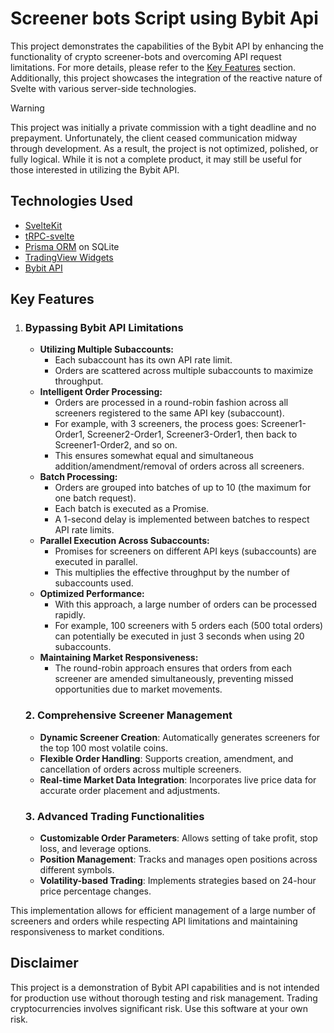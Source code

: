 
# Screener bots Script using Bybit Api

This project demonstrates the capabilities of the Bybit API by enhancing the functionality of crypto screener-bots and overcoming API request limitations. For more details, please refer to the [Key Features](#key-features) section. Additionally, this project showcases the integration of the reactive nature of Svelte with various server-side technologies.
> [!WARNING]
> This project was initially a private commission with a tight deadline and no prepayment. Unfortunately, the client ceased communication midway through development. As a result, the project is not optimized, polished, or fully logical. While it is not a complete product, it may still be useful for those interested in utilizing the Bybit API.

## Technologies Used
-	[SvelteKit](https://kit.svelte.dev/)
-	[tRPC-svelte](https://icflorescu.github.io/trpc-sveltekit/)
-	[Prisma ORM](https://www.prisma.io/?via=start&gad_source=1) on SQLite
-	[TradingView Widgets](https://www.tradingview.com/widget/advanced-chart/)
-	[Bybit API](https://bybit-exchange.github.io/docs/v5/intro)

## Key Features

1. ### Bypassing Bybit API Limitations

	- **Utilizing Multiple Subaccounts:**
	    -   Each subaccount has its own API rate limit.
	    -   Orders are scattered across multiple subaccounts to maximize throughput.
	-  **Intelligent Order Processing:**
	    -   Orders are processed in a round-robin fashion across all screeners registered to the same API key (subaccount).
	    -   For example, with 3 screeners, the process goes: Screener1-Order1, Screener2-Order1, Screener3-Order1, then back to Screener1-Order2, and so on.
	    -   This ensures somewhat equal and simultaneous addition/amendment/removal of orders across all screeners.
	-  **Batch Processing:**
	    -   Orders are grouped into batches of up to 10 (the maximum for one batch request).
	    -   Each batch is executed as a Promise.
	    -   A 1-second delay is implemented between batches to respect API rate limits.
	-  **Parallel Execution Across Subaccounts:**
	    -   Promises for screeners on different API keys (subaccounts) are executed in parallel.
	    -   This multiplies the effective throughput by the number of subaccounts used.
	-  **Optimized Performance:**
	    -   With this approach, a large number of orders can be processed rapidly.
	    -   For example, 100 screeners with 5 orders each (500 total orders) can potentially be executed in just 3 seconds when using 20 subaccounts.
	-  **Maintaining Market Responsiveness:**
	    -   The round-robin approach ensures that orders from each screener are amended simultaneously, preventing missed opportunities due to market movements.

	### 2. Comprehensive Screener Management

	-   **Dynamic Screener Creation**: Automatically generates screeners for the top 100 most volatile coins.
	-   **Flexible Order Handling**: Supports creation, amendment, and cancellation of orders across multiple screeners.
	-   **Real-time Market Data Integration**: Incorporates live price data for accurate order placement and adjustments.

	### 3. Advanced Trading Functionalities

	-   **Customizable Order Parameters**: Allows setting of take profit, stop loss, and leverage options.
	-   **Position Management**: Tracks and manages open positions across different symbols.
	-   **Volatility-based Trading**: Implements strategies based on 24-hour price percentage changes.

This implementation allows for efficient management of a large number of screeners and orders while respecting API limitations and maintaining responsiveness to market conditions.

## Disclaimer

This project is a demonstration of Bybit API capabilities and is not intended for production use without thorough testing and risk management. Trading cryptocurrencies involves significant risk. Use this software at your own risk.
